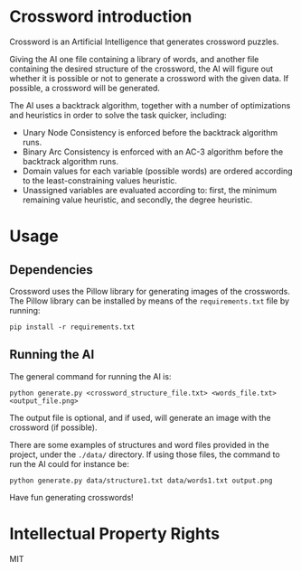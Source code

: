 # Crossword introduction

Crossword is an Artificial Intelligence that generates crossword puzzles.

Giving the AI one file containing a library of words, and another file containing the desired structure of the crossword, the AI will figure out whether it is possible or not to generate a crossword with the given data. If possible, a crossword will be generated.

The AI uses a backtrack algorithm, together with a number of optimizations and heuristics in order to solve the task quicker, including:

- Unary Node Consistency is enforced before the backtrack algorithm runs.
- Binary Arc Consistency is enforced with an AC-3 algorithm before the backtrack algorithm runs.
- Domain values for each variable (possible words) are ordered according to the least-constraining values heuristic.
- Unassigned variables are evaluated according to: first, the minimum remaining value heuristic, and secondly, the degree heuristic.

# Usage

## Dependencies

Crossword uses the Pillow library for generating images of the crosswords. The Pillow library can be installed by means of the `requirements.txt` file by running:

```
pip install -r requirements.txt
```

## Running the AI

The general command for running the AI is:

```
python generate.py <crossword_structure_file.txt> <words_file.txt> <output_file.png>
```

The output file is optional, and if used, will generate an image with the crossword (if possible).

There are some examples of structures and word files provided in the project, under the `./data/` directory. If using those files, the command to run the AI could for instance be:

```
python generate.py data/structure1.txt data/words1.txt output.png
```

Have fun generating crosswords!

# Intellectual Property Rights

MIT
